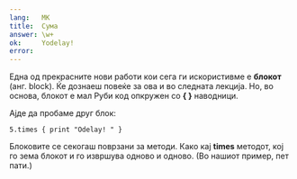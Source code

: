 ```yaml
---
lang:   MK
title:  Сума
answer: \w+
ok:     Yodelay!
error:
---
```


Една од прекрасните нови работи кои сега ги искористивме е __блокот__ (анг. block). Ќе дознаеш повеќе за ова и во следната лекција. Но, во основа, блокот е мал Руби код опкружен со __{ }__ наводници.

Ајде да пробаме друг блок:

    5.times { print "Odelay! " }

Блоковите се секогаш поврзани за методи. Како кај __times__ методот, кој го зема блокот и го извршува
одново и одново. (Во нашиот пример, пет пати.)